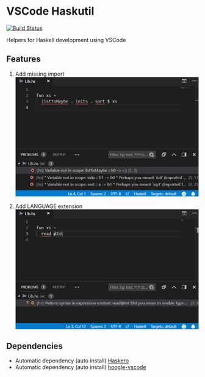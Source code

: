 # VSCode Haskutil
[![Build Status](https://travis-ci.org/EduardSergeev/vscode-haskutil.svg?branch=master)](https://travis-ci.org/EduardSergeev/vscode-haskutil)

Helpers for Haskell development using VSCode

## Features

1. Add missing import  
![Add missing import](/gifs/AddImport.gif "Add missing import")

2. Add LANGUAGE extension  
![Add extension](/gifs/AddExtension.gif "Add extension")

## Dependencies

 * Automatic dependency (auto install) [Haskero](https://marketplace.visualstudio.com/items?itemName=Vans.haskero)
 * Automatic dependency (auto install) [hoogle-vscode](https://marketplace.visualstudio.com/items?itemName=jcanero.hoogle-vscode)
